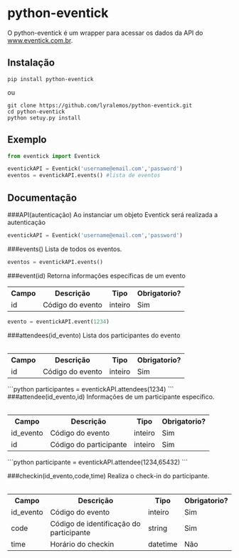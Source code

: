 python-eventick
===============

O python-eventick é um wrapper para acessar os dados da API do www.eventick.com.br.

Instalação
----------

```
pip install python-eventick
```

ou

```
git clone https://github.com/lyralemos/python-eventick.git
cd python-eventick
python setuy.py install
```

Exemplo
---

```python
from eventick import Eventick

eventickAPI = Eventick('username@email.com','password')
eventos = eventickAPI.events() #lista de eventos
```
Documentação
------------

###API(autenticação)
Ao instanciar um objeto Eventick será realizada a autenticação
```python
eventickAPI = Eventick('username@email.com','password')
```
###events()
Lista de todos os eventos.
```python
eventos = eventickAPI.events()
```
###event(id)
Retorna informações específicas de um evento

<table>
  <tr>
    <th>Campo</th>
    <th>Descrição</th>
    <th>Tipo</th>
    <th>Obrigatorio?</th>
  <tr>
  <tr>
    <td>id</td>
    <td>Código do evento</td>
    <td>inteiro</td>
    <td>Sim</td>
  </tr>
<table>


```python
evento = eventickAPI.event(1234)
```
###attendees(id_evento)
Lista dos participantes do evento
<table>
  <tr>
    <th>Campo</th>
    <th>Descrição</th>
    <th>Tipo</th>
    <th>Obrigatorio?</th>
  <tr>
  <tr>
    <td>id</td>
    <td>Código do evento</td>
    <td>inteiro</td>
    <td>Sim</td>
  </tr>
<table>
```python
participantes = eventickAPI.attendees(1234)
```
###attendee(id_evento,id)
Informações de um participante específico.
<table>
  <tr>
    <th>Campo</th>
    <th>Descrição</th>
    <th>Tipo</th>
    <th>Obrigatorio?</th>
  <tr>
  <tr>
    <td>id_evento</td>
    <td>Código do evento</td>
    <td>inteiro</td>
    <td>Sim</td>
  </tr>
  <tr>
    <td>id</td>
    <td>Código do participante</td>
    <td>inteiro</td>
    <td>Sim</td>
  </tr>
<table>
```python
participante = eventickAPI.attendee(1234,65432)
```

###checkin(id_evento,code,time)
Realiza o check-in do participante.
<table>
  <tr>
    <th>Campo</th>
    <th>Descrição</th>
    <th>Tipo</th>
    <th>Obrigatorio?</th>
  <tr>
  <tr>
    <td>id_evento</td>
    <td>Código do evento</td>
    <td>inteiro</td>
    <td>Sim</td>
  </tr>
  <tr>
    <td>code</td>
    <td>Código de identificação do participante</td>
    <td>string</td>
    <td>Sim</td>
  </tr>
  <tr>
    <td>time</td>
    <td>Horário do checkin</td>
    <td>datetime</td>
    <td>Não</td>
  </tr>
<table>

